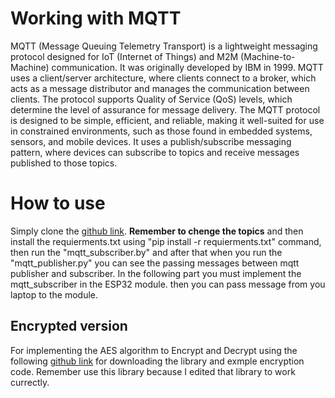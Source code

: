 ﻿# Working with MQTT 

MQTT (Message Queuing Telemetry Transport) is a lightweight  messaging protocol  designed for IoT (Internet of Things) and  M2M  (Machine-to-Machine) communication. It was originally developed by  IBM  in 1999. MQTT uses a client/server architecture, where clients connect to a broker, which acts as a message distributor and manages the communication between clients. The protocol supports Quality of Service (QoS) levels, which determine the level of assurance for message delivery.
The  MQTT protocol  is designed to be simple, efficient, and reliable, making it well-suited for use in  constrained environments, such as those found in embedded systems, sensors, and mobile devices. It uses a publish/subscribe messaging pattern, where devices can subscribe to topics and receive messages published to those topics.


# How to use

Simply clone the [github link](https://github.com/Pouria-Empire/MQTT_Encrypt). **Remember to chenge the topics** and then install the requierments.txt using "pip install -r requierments.txt" command, then run the "mqtt_subscriber.by" and after that when you run the "mqtt_publisher.py" you can see the passing messages between mqtt publisher and subscriber. In the following part you must implement the mqtt_subscriber in the ESP32 module. then you can pass message from you laptop to the module.

## Encrypted version

For implementing the AES algorithm to Encrypt and Decrypt using the following [github link](https://github.com/Pouria-Empire/AES32) for downloading the library and exmple encryption code. Remember use this library because I edited that library to work currectly.

